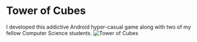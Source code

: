 # Tower of Cubes

I developed this addictive Android hyper-casual game along with two of my fellow Computer Science students.
![Tower of Cubes](https://i.imgur.com/iIGPRaM.jpg)
